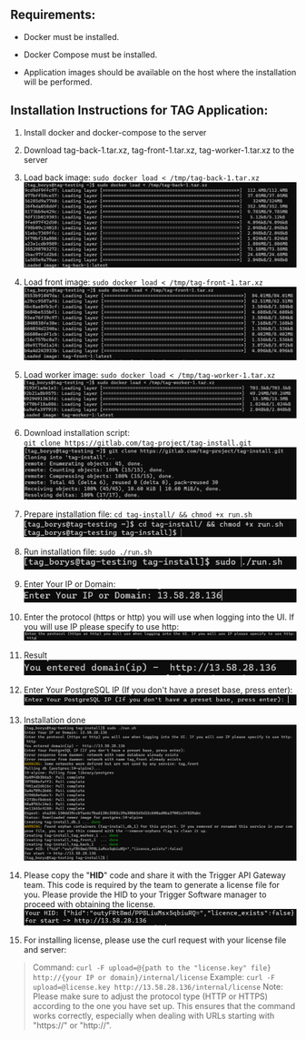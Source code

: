 ## Requirements:

-   Docker must be installed.
    
-   Docker Compose must be installed.
    
-   Application images should be available on the host where the installation will be performed.

## Installation Instructions for TAG Application:

 1. Install docker and docker-compose to the server
    
2.  Download tag-back-1.tar.xz, tag-front-1.tar.xz, tag-worker-1.tar.xz to the server
    
3.  Load back image: `sudo docker load < /tmp/tag-back-1.tar.xz`
![enter image description here](./screenshots/back-install.png)
4. Load front image: `sudo docker load < /tmp/tag-front-1.tar.xz`
![enter image description here](https://raw.githubusercontent.com/triggerdev/test/main/screenshots/front-install.png)
5. Load worker image: `sudo docker load < /tmp/tag-worker-1.tar.xz`
![enter image description here](https://raw.githubusercontent.com/triggerdev/test/main/screenshots/worker-install.png)
6. Download installation script:  
`git clone https://gitlab.com/tag-project/tag-install.git`
![enter image description here](https://raw.githubusercontent.com/triggerdev/test/main/screenshots/clone-insall-script.png)
7. Prepare installation file: `cd tag-install/ && chmod +x run.sh`  
![enter image description here](https://raw.githubusercontent.com/triggerdev/test/main/screenshots/prepare-install-file.png)
8. Run installation file: `sudo ./run.sh`
![enter image description here](https://raw.githubusercontent.com/triggerdev/test/main/screenshots/run-script.png)
9. Enter Your IP or Domain:
![enter image description here](https://raw.githubusercontent.com/triggerdev/test/main/screenshots/enter-domain.png)
10. Enter the protocol (https or http) you will use when logging into the UI. If you will use IP please specify to use http: 
![enter image description here](https://raw.githubusercontent.com/triggerdev/test/main/screenshots/choose-protocol.png)
11. Result
![enter image description here](https://raw.githubusercontent.com/triggerdev/test/main/screenshots/domain-result.png)
12. Enter Your PostgreSQL IP (If you don't have a preset base, press enter):
![enter image description here](https://raw.githubusercontent.com/triggerdev/test/main/screenshots/pg-connect.png)
13. Installation done
![enter image description here](https://raw.githubusercontent.com/triggerdev/test/main/screenshots/installation-done.png)
14. Please copy the "**HID**" code and share it with the Trigger API Gateway team. This code is required by the team to generate a license file for you. Please provide the HID to your Trigger Software manager to proceed with obtaining the license.
![enter image description here](https://raw.githubusercontent.com/triggerdev/test/main/screenshots/hid.png)
15.   For installing license, please use the curl request with your license file and server:

> Command:
> `curl -F upload=@{path to the "license.key" file} http://{your IP or domain}/internal/license`
> Example:
> `curl -F upload=@license.key http://13.58.28.136/internal/license`
> Note: Please make sure to adjust the protocol type (HTTP or HTTPS)
> according to the one you have set up. This ensures that the command
> works correctly, especially when dealing with URLs starting with
> "https://" or "http://".
